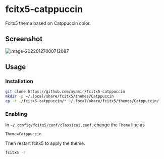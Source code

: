 # fcitx5-catppuccin

Fcitx5 theme based on Catppuccin color.

## Screenshot

![image-20220127000712087](https://s2.loli.net/2022/01/27/C7ucZgqyW9SUbm3.png)

## Usage

### Installation

```sh
git clone https://github.com/ayamir/fcitx5-catppuccin
mkdir -p ~/.local/share/fcitx5/themes/Catppuccin
cp -r ./fcitx5-catppuccin/* ~/.local/share/fcitx5/themes/Catppuccin/
```

### Enabling

In `~/.config/fcitx5/conf/classicui.conf`, change the `Theme` line as

```dosini
Theme=Catppuccin
```

Then restart fcitx5 to apply the theme.

```sh
fcitx5 -r
```
